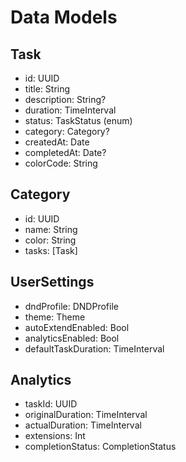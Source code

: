 # Data Models

## Task
- id: UUID
- title: String
- description: String?
- duration: TimeInterval
- status: TaskStatus (enum)
- category: Category?
- createdAt: Date
- completedAt: Date?
- colorCode: String

## Category
- id: UUID
- name: String
- color: String
- tasks: [Task]

## UserSettings
- dndProfile: DNDProfile
- theme: Theme
- autoExtendEnabled: Bool
- analyticsEnabled: Bool
- defaultTaskDuration: TimeInterval

## Analytics
- taskId: UUID
- originalDuration: TimeInterval
- actualDuration: TimeInterval
- extensions: Int
- completionStatus: CompletionStatus 